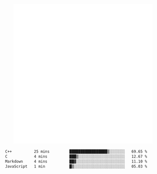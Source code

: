 <div align="center">
    <a href="https://konst.fish">
        <img src="https://raw.githubusercontent.com/konstfish/konstfish/master/fish.svg" alt="Logo" width="450"/>
    </a>
</div>

<!--START_SECTION:waka-->
```text
C++          25 mins         █████████████████▒░░░░░░░   69.65 % 
C            4 mins          ███▒░░░░░░░░░░░░░░░░░░░░░   12.67 % 
Markdown     4 mins          ██▓░░░░░░░░░░░░░░░░░░░░░░   11.10 % 
JavaScript   1 min           █▒░░░░░░░░░░░░░░░░░░░░░░░   05.03 % 
```
<!--END_SECTION:waka-->
